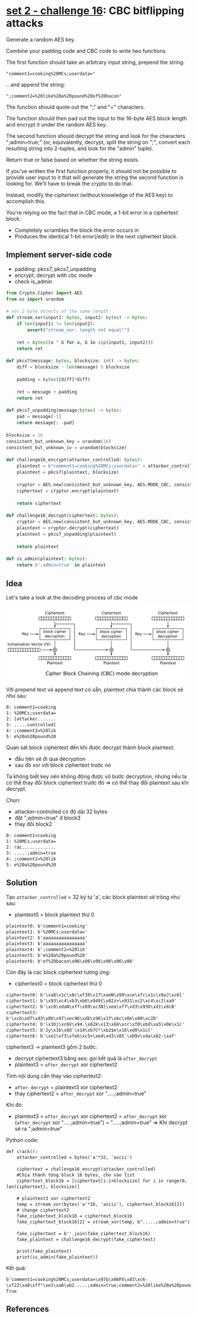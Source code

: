 # **[set 2 - challenge 16](https://cryptopals.com/sets/2/challenges/16): CBC bitflipping attacks**

Generate a random AES key.

Combine your padding code and CBC code to write two functions.

The first function should take an arbitrary input string, prepend the string:

```text
"comment1=cooking%20MCs;userdata="
```

.. and append the string:

```text
";comment2=%20like%20a%20pound%20of%20bacon"
```

The function should quote out the ";" and "=" characters.

The function should then pad out the input to the 16-byte AES block length and encrypt it under the random AES key.

The second function should decrypt the string and look for the characters ";admin=true;" (or, equivalently, decrypt, split the string on ";", convert each resulting string into 2-tuples, and look for the "admin" tuple).

Return true or false based on whether the string exists.

If you've written the first function properly, it should not be possible to provide user input to it that will generate the string the second function is looking for. We'll have to break the crypto to do that.

Instead, modify the ciphertext (without knowledge of the AES key) to accomplish this.

You're relying on the fact that in CBC mode, a 1-bit error in a ciphertext block:

- Completely scrambles the block the error occurs in
- Produces the identical 1-bit error(/edit) in the next ciphertext block.

## Implement server-side code

- padding: pkcs7, pkcs7_unpadding
- encrypt, decrypt with cbc mode
- check is_admin

```python
from Crypto.Cipher import AES
from os import urandom

# xor 2 byte objects of the same length
def stream_xor(input1: bytes, input2: bytes) -> bytes:
    if len(input1) != len(input2):
        assert("stream_xor: length not equal!")
    
    ret = bytes([a ^ b for a, b in zip(input1, input2)])
    return ret

def pkcs7(message: bytes, blocksize: int) -> bytes:
    diff = blocksize - len(message) % blocksize

    padding = bytes([diff]*diff)

    ret = message + padding
    return ret

def pkcs7_unpadding(message:bytes) -> bytes:
    pad = message[-1]
    return message[: -pad]

blocksize = 16
consistent_but_unknown_key = urandom(16)
consistent_but_unknown_iv = urandom(blocksize)

def challenge16_encrypt(attacker_controlled: bytes):
    plaintext = b"comment1=cooking%20MCs;userdata=" + attacker_controlled.replace(b'=', b'').replace(b';', b'') + b";comment2=%20like%20a%20pound%20of%20bacon"
    plaintext = pkcs7(plaintext, blocksize)

    cryptor = AES.new(consistent_but_unknown_key, AES.MODE_CBC, consistent_but_unknown_iv)
    ciphertext = cryptor.encrypt(plaintext)

    return ciphertext

def challenge16_decrypt(ciphertext: bytes):
    cryptor = AES.new(consistent_but_unknown_key, AES.MODE_CBC, consistent_but_unknown_iv)
    plaintext = cryptor.decrypt(ciphertext)
    plaintext = pkcs7_unpadding(plaintext)

    return plaintext

def is_admin(plaintext: bytes):
    return b';admin=true' in plaintext
```

## Idea

Let's take a look at the decoding process of cbc mode

![CBC_d.png](./pictures/CBC_d.png)

Với prepend text và append text có sẵn, plaintext chia thành các block sẽ như sau:

```
0: comment1=cooking
1: %20MCs;userdata=
2: [attacker.......
3: .....controlled]
4: ;comment2=%20lik
5: e%20a%20pound%20
```

Quan sát block ciphertext đến khi được decrypt thành block plaintext:

- đầu tiên sẽ đi qua decryption
- sau đó xor với block ciphertext trước nó

Ta không biết key nên không động được vô bước decryption, nhưng nếu ta có thể thay đổi block ciphertext trước đó => có thể thay đổi plaintext sau khi decrypt.

Chọn:

- attacker-controlled có độ dài 32 bytes
- đặt ";admin=true" ở block3
- thay đổi block2

```
0: comment1=cooking
1: %20MCs;userdata=
2: rác.............
3: .....;admin=true
4: ;comment2=%20lik
5: e%20a%20pound%20
```

## Solution

Tạo `attacker_controlled` = 32 ký tự 'a', các block plaintext sẽ trông như sau:

- plaintext0 = block plaintext thứ 0

```
plaintext0: b'comment1=cooking'
plaintext1: b'%20MCs;userdata='
plaintext2: b'aaaaaaaaaaaaaaaa'
plaintext3: b'aaaaaaaaaaaaaaaa'
plaintext4: b';comment2=%20lik'
plaintext5: b'e%20a%20pound%20'
plaintext6: b'of%20bacon\x06\x06\x06\x06\x06\x06'
```

Còn đây là các block ciphertext tương ứng:

- ciphertext0 = block ciphertext thứ 0

```
ciphertext0: b'\xa8\x1c\x8c\xf39\x17\xaeN\x99\xce\xfc\x1c\x9aJ\xc6l'
ciphertext1: b'\x93\xc4\xb3\xb6\x949{\x02z>\x931\xc2\xc4\xc1\xa9'
ciphertext2: b'\xc8\xdaN\xff\x89\xc3N]\xea\xf7\xd3\x93O\xd1\x8cB'
ciphertext3: b'\xcb\xd7\xd3\x0b\x97\xec96\xdb\x96\x1f\xbc\x0e\x80\xc2D'
ciphertext4: b'\x1bj\xc6V\x94.\x82k\x13\x84\xcc\xf0\xbd\xa5\x0e\x1c'
ciphertext5: b'2y\x1b\x8d`\x14\xb7C*\xb2$e\x16\xd0\x1c['
ciphertext6: b'\xe1\xf3\xfeb\xc5>\xe4\xd3\x85`\xb9v\xda\x82-\xaf'
```

ciphertext3 -> plaintext3 gồm 2 bước:

- decrypt ciphertext3 bằng aes: gọi kết quả là `after_decrypt`
- plaintext3 = `after_decrypt` xor ciphertext2

Tính nội dung cần thay vào ciphertext2:

- `after_decrypt` = plaintext3 xor ciphertext2
- thay ciphertext2 = `after_decrypt` xor ".....;admin=true"

Khi đó:

- plaintext3 = `after_decrypt` xor ciphertext2 = `after_decrypt` xor (`after_decrypt` xor ".....;admin=true") = ".....;admin=true"
=> Khi decrypt sẽ ra ";admin=true"

Python code:

```
def crack():
    attacker_controlled = bytes('a'*32, 'ascii')

    ciphertext = challenge16_encrypt(attacker_controlled)
    #Chia thành từng block 16 bytes, cho vào list
    ciphertext_block16 = [ciphertext[i:i+blocksize] for i in range(0, len(ciphertext), blocksize)]

    # plaintext3 xor ciphertext2
    temp = stream_xor(bytes('a'*16, 'ascii'), ciphertext_block16[2])
    # change ciphertext2
    fake_ciphertext_block16 = ciphertext_block16
    fake_ciphertext_block16[2] = stream_xor(temp, b".....;admin=true")

    fake_ciphertext = b''.join(fake_ciphertext_block16)
    fake_plaintext = challenge16_decrypt(fake_ciphertext)

    print(fake_plaintext)
    print(is_admin(fake_plaintext))
```

Kết quả:

```
b'comment1=cooking%20MCs;userdata=\x97&\x06PX\x83\xc6-\xf22\xa8\xff"\xe1\xa6\xb2.....;admin=true;comment2=%20like%20a%20pound%20of%20bacon'
True
```

## References
